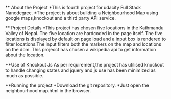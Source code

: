 ** About the Project
*This is fourth project for udacity Full Stack Nanodegree.
*The project is about building a Neighbourhood Map using google maps,knockout
and a third party API service.

** Project Details
*This project has chosen five locations in the Kathmandu Valley of Nepal.
The five location are hardcoded  in the page itself.
The five locations is displayed by default on page load and a input box is 
rendered to filter locations.The input filters both the markers on the map and locations on the dom.
This projecct has chosen a wikipedia api to get information about the location.

**Use of Knockout Js
As per requirement,the project has utilised knockout to handle changing states and jquery and js 
use has been minimized as much as possible.

**Running the project
*Download the git repository.
*Just open the neighbourhood map.html in the browser.

